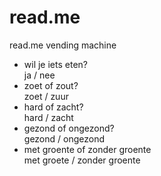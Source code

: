# read.me
read.me vending machine
<ul>
<li>wil je iets eten?</li>              ja   / nee
<li>zoet of zout?</li>                  zoet / zuur
<li>hard of zacht?</li>                 hard / zacht
<li>gezond of ongezond?</li>            gezond / ongezond
<li>met groente of zonder groente</li>  met groete / zonder groente
